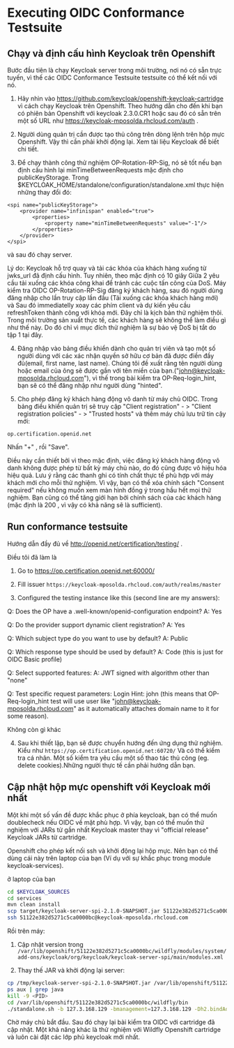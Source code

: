Executing OIDC Conformance Testsuite
====================================

Chạy và định cấu hình Keycloak trên Openshift 
---------------------------------------
Bước đầu tiên là chạy Keycloak server trong môi trường, nơi nó có sẵn trực tuyến, vì thế các OIDC Conformance Testsuite testsuite có thể kết nối với nó. 

1) Hãy nhìn vào https://github.com/keycloak/openshift-keycloak-cartridge vì cách chạy Keycloak trên Openshift. Theo hướng dẫn cho đến khi bạn có phiên bản Openshift với keycloak 2.3.0.CR1 hoặc sau đó có sẵn trên một số URL như  https://keycloak-mposolda.rhcloud.com/auth .
 
 
2) Người dùng quản trị cần được tạo thủ công trên dòng lệnh trên hộp mực Openshift. Vậy thì cần phải khởi động lại. Xem tài liệu Keycloak để biết chi tiết. 


3) Để chạy thành công thử nghiệm OP-Rotation-RP-Sig, nó sẽ tốt nếu bạn định cấu hình lại minTimeBetweenRequests mặc định cho publicKeyStorage. Trong $KEYCLOAK_HOME/standalone/configuration/standalone.xml thực hiện những thay đổi đó: 
```
<spi name="publicKeyStorage">
    <provider name="infinispan" enabled="true">
        <properties>
            <property name="minTimeBetweenRequests" value="-1"/>
        </properties>
    </provider>
</spi>
```            
và sau đó chạy server.
            
Lý do: Keycloak hỗ trợ quay và tải các khóa của khách hàng xuống từ jwks_url đã định cấu hình. Tuy nhiên, theo mặc định có 10 giây 
Giữa 2 yêu cầu tải xuống các khóa công khai để tránh các cuộc tấn công của DoS. 
Máy kiểm tra OIDC  OP-Rotation-RP-Sig đăng ký khách hàng, sau đó người dùng đăng nhập cho lần truy cập lần đầu (Tải xuống các khóa khách hàng mới) và 
Sau đó immediatelly xoay các phím client và dự kiến yêu cầu refreshToken thành công với khóa mới. Đây chỉ là kịch bản thử nghiệm thôi. 
Trong môi trường sản xuất thực tế, các khách hàng sẽ không thể làm điều gì như thế này. Do đó chỉ vì mục đích thử nghiệm là sự bảo vệ DoS bị tắt do tập 1 tại đây. 
 
                                                                                                               
4) Đăng nhập vào bảng điều khiển dành cho quản trị viên và tạo một số người dùng với các xác nhận quyền sở hữu cơ bản đã được điền đầy đủ(email, first name, last name). 
Chúng tôi đề xuất rằng tên người dùng hoặc email của ông sẽ được gắn với tên miền của bạn.("john@keycloak-mposolda.rhcloud.com"), vì thế trong bài kiểm tra OP-Req-login_hint, bạn sẽ có thể đăng nhập như người dùng "hinted". 


5) Cho phép đăng ký khách hàng động vô danh từ máy chủ OIDC. Trong bảng điều khiển quản trị sẽ truy cập "Client registration" - > "Client registration policies" - > "Trusted hosts" và thêm máy chủ lưu trữ tin cậy mới: 
 ```
 op.certification.openid.net
 ```

Nhấn "+" , rồi "Save".

Điều này cần thiết bởi vì theo mặc định, việc đăng ký khách hàng động vô danh không được phép từ bất kỳ máy chủ nào, do đó cũng được vô hiệu hóa hiệu quả. 
Lưu ý rằng các thanh ghi có tính chất thực tế phù hợp với máy khách mới cho mỗi thử nghiệm. Vì vậy, bạn có thể xóa chính sách "Consent required" nếu không muốn xem màn hình đồng ý trong hầu hết mọi thử nghiệm. 
Bạn cũng có thể tăng giới hạn bởi chính sách của các khách hàng (mặc định là 200 , vì vậy có khả năng sẽ là sufficient). 


Run conformance testsuite
-------------------------

Hướng dẫn đầy đủ về  http://openid.net/certification/testing/ . 

Điều tôi đã làm là 

1) Go to https://op.certification.openid.net:60000/


2) Fill issuer `https://keycloak-mposolda.rhcloud.com/auth/realms/master`


3) Configured the testing instance like this (second line are my answers):

Q: Does the OP have a .well-known/openid-configuration endpoint?
A: Yes

Q: Do the provider support dynamic client registration?
A: Yes

Q: Which subject type do you want to use by default?
A: Public

Q: Which response type should be used by default?
A: Code (this is just for OIDC Basic profile)

Q: Select supported features:
A: JWT signed with algorithm other than "none"

Q: Test specific request parameters:
Login Hint: john (this means that OP-Req-login_hint test will use user like "john@keycloak-mposolda.rhcloud.com" as it automatically attaches domain name to it for some reason).

Không còn gì khác 
 

4) Sau khi thiết lập, bạn sẽ được chuyển hướng đến ứng dụng thử nghiệm. Kiểu như  `https://op.certification.openid.net:60720/` Và có thể kiểm tra cá nhân. 
Một số kiểm tra yêu cầu một số thao tác thủ công (eg. delete cookies).Những người thực tế cần phải hướng dẫn bạn. 


Cập nhật hộp mực openshift với Keycloak mới nhất 
---------------------------------------------------

Một khi một số vấn đề được khắc phục ở phía keycloak, bạn có thể muốn doublecheck nếu OIDC về mặt phù hợp. Vì vậy, bạn có thể muốn thử nghiệm với JARs từ gần nhất 
Keycloak master thay vì "official release" Keycloak JARs từ cartridge.
 
Openshift cho phép kết nối ssh và khởi động lại hộp mực. Nên bạn có thể dùng cái này trên laptop của bạn  (Ví dụ với sự khắc phục trong module keycloak-services). 

ở laptop của bạn
````bash
cd $KEYCLOAK_SOURCES
cd services
mvn clean install
scp target/keycloak-server-spi-2.1.0-SNAPSHOT.jar 51122e382d5271c5ca0000bc@keycloak-mposolda.rhcloud.com:/tmp/
ssh 51122e382d5271c5ca0000bc@keycloak-mposolda.rhcloud.com
````

Rồi trên máy: 

1) Cập nhật version trong `/var/lib/openshift/51122e382d5271c5ca0000bc/wildfly/modules/system/add-ons/keycloak/org/keycloak/keycloak-server-spi/main/modules.xml`
 
2) Thay thế JAR và khởi động lại server:

````bash
cp /tmp/keycloak-server-spi-2.1.0-SNAPSHOT.jar /var/lib/openshift/51122e382d5271c5ca0000bc/wildfly/modules/system/add-ons/keycloak/org/keycloak/keycloak-server-spi/main/
ps aux | grep java
kill -9 <PID>
cd /var/lib/openshift/51122e382d5271c5ca0000bc/wildfly/bin
./standalone.sh -b 127.3.168.129 -bmanagement=127.3.168.129 -Dh2.bindAddress=127.3.168.129
````

Chờ máy chủ bắt đầu. Sau đó chạy lại bài kiểm tra OIDC với cartridge đã cập nhật. 
Một khả năng khác là thử nghiệm với Wildfly Openshift cartridge và luôn cài đặt các lớp phủ keycloak mới nhất. 
